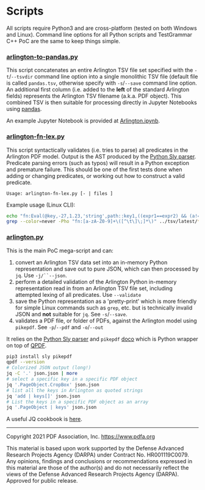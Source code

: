 # Scripts

All scripts require Python3 and are cross-platform (tested on both Windows and Linux). Command line options for all Python scripts and TestGrammar C++ PoC are the same to keep things simple.

### [arlington-to-pandas.py](arlington-to-pandas.py)

This script concatenates an entire Arlington TSV file set specified with the `-t`/`--tsvdir` command line option into a single monolithic TSV file (default file is called `pandas.tsv`, otherwise specify with `-s`/`--save` command line option. An additional first column (i.e. added to the **left** of the standard Arlington fields) represents the Arlington TSV filename (a.k.a. PDF object). This combined TSV is then suitable for processing directly in Jupyter Notebooks using [pandas](https://pandas.pydata.org/).

An example Jupyter Notebook is provided at [Arlington.ipynb](Arlington.ipynb).

###  [arlington-fn-lex.py](arlington-fn-lex.py)

This script syntactically validates (i.e. tries to parse) all predicates in the Arlington PDF model. Output is the AST produced by the [Python Sly parser](https://sly.readthedocs.io/en/latest/). Predicate parsing errors (such as typos) will result in a Python exception and premature failure. This should be one of the first tests done when adding or changing predicates, or working out how to construct a valid predicate.

```
Usage: arlington-fn-lex.py [- | files ]
```

Example usage (Linux CLI):

```bash
echo "fn:Eval(@key,-27,1.23,'string',path::key1,((expr1==expr2) && (a!=b) || (4>3)))" | python3 arlington-fn-lex.py
grep --color=never -Pho "fn:[a-zA-Z0-9]+\([^\t\]\;]*\)" ../tsv/latest/*.tsv | sort | uniq | python3 arlington-fn-lex.py
```

### [arlington.py](arlington.py)

This is the main PoC mega-script and can:

1. convert an Arlington TSV data set into an in-memory Python representation and save out to pure JSON, which can then processed by `jq`. Use `-j/``--json`.
1. perform a detailed validation of the Arlington Python in-memory representation read in from an Arlington TSV file set, including attempted lexing of all predicates. Use `--validate`
1. save the Python representation as a 'pretty-print' which is more friendly for simple Linux commands such as `grep`, etc. but is technically invalid JSON and **not** suitable for `jq`. See `-s`/`--save`.
1. validates a PDF file, or folder of PDFs, against the Arlington model using `pikepdf`. See `-p`/`--pdf` and `-o`/`--out`

It relies on the [Python Sly parser](https://sly.readthedocs.io/en/latest/) and `pikepdf` [doco](pikepdf.readthedocs.io/) which is Python wrapper on top of [QPDF](https://github.com/qpdf/qpdf).

```bash
pip3 install sly pikepdf
qpdf --version
# Colorized JSON output (long!)
jq -C '.' json.json | more
# select a specific key in a specific PDF object
jq '.PageObject.CropBox' json.json
# list all the keys in Arlington as quoted strings
jq 'add | keys[]' json.json
# List the keys in a specific PDF object as an array
jq '.PageObject | keys' json.json
```

A useful JQ cookbook is [here](https://github.com/stedolan/jq/wiki/Cookbook).

---

Copyright 2021 PDF Association, Inc. https://www.pdfa.org

This material is based upon work supported by the Defense Advanced Research Projects Agency (DARPA) under Contract No. HR001119C0079. Any opinions, findings and conclusions or recommendations expressed in this material are those of the author(s) and do not necessarily reflect the views of the Defense Advanced Research Projects Agency (DARPA). Approved for public release.
